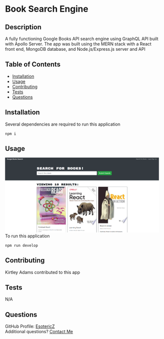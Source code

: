 # Book Search Engine

## Description 
A fully functioning Google Books API search engine using GraphQL API built with Apollo Server. The app was built using the MERN stack with a React front end, MongoDB database, and Node.js/Express.js server and API

## Table of Contents
- [Installation](#Installation)
- [Usage](#Usage)
- [Contributing](#Contributing)
- [Tests](#Tests)
- [Questions](#Questions)

## Installation
Several dependencies are required to run this application
```
npm i
```
      
## Usage
![Alt text](/assets/screen.png?raw=true "Screenshot")  
To run this application
```
npm run develop
```
      
## Contributing 
Kirtley Adams contributed to this app

## Tests
N/A

## Questions
GitHub Profile: [EsotericZ](https://www.github.com/EsotericZ)  
Additional questions? [Contact Me](mailto:cjsand03@gmail.com)